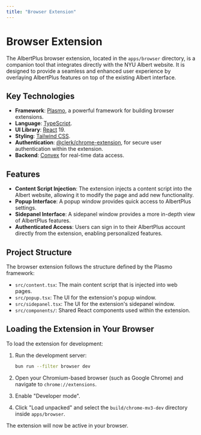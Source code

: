 ```yaml
---
title: "Browser Extension"
---
```


# Browser Extension

The AlbertPlus browser extension, located in the `apps/browser` directory, is a companion tool that integrates directly with the NYU Albert website. It is designed to provide a seamless and enhanced user experience by overlaying AlbertPlus features on top of the existing Albert interface.

## Key Technologies

- **Framework**: [Plasmo](https://www.plasmo.com/), a powerful framework for building browser extensions.
- **Language**: [TypeScript](https://www.typescriptlang.org/).
- **UI Library**: [React](https://react.dev/) 19.
- **Styling**: [Tailwind CSS](https://tailwindcss.com/).
- **Authentication**: [@clerk/chrome-extension](https://clerk.com/docs/references/chrome-extension/getting-started), for secure user authentication within the extension.
- **Backend**: [Convex](https://www.convex.dev/) for real-time data access.

## Features

- **Content Script Injection**: The extension injects a content script into the Albert website, allowing it to modify the page and add new functionality.
- **Popup Interface**: A popup window provides quick access to AlbertPlus settings.
- **Sidepanel Interface**: A sidepanel window provides a more in-depth view of AlbertPlus features.
- **Authenticated Access**: Users can sign in to their AlbertPlus account directly from the extension, enabling personalized features.

## Project Structure

The browser extension follows the structure defined by the Plasmo framework:

- `src/content.tsx`: The main content script that is injected into web pages.
- `src/popup.tsx`: The UI for the extension's popup window.
- `src/sidepanel.tsx`: The UI for the extension's sidepanel window.
- `src/components/`: Shared React components used within the extension.

## Loading the Extension in Your Browser

To load the extension for development:

1. Run the development server:

   ```bash
   bun run --filter browser dev
   ```

2. Open your Chromium-based browser (such as Google Chrome) and navigate to `chrome://extensions`.

3. Enable "Developer mode".

4. Click "Load unpacked" and select the `build/chrome-mv3-dev` directory inside `apps/browser`.

The extension will now be active in your browser.
